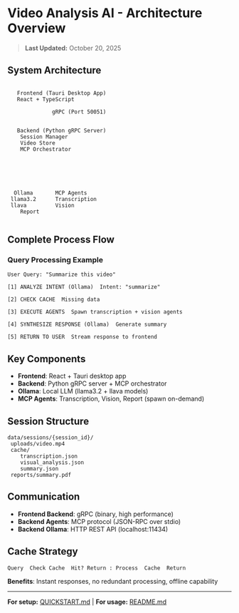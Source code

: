 ﻿# Video Analysis AI - Architecture Overview

> **Last Updated:** October 20, 2025

## System Architecture

```

   Frontend (Tauri Desktop App)          
   React + TypeScript                    

              gRPC (Port 50051)
             

   Backend (Python gRPC Server)          
    Session Manager                    
    Video Store                        
    MCP Orchestrator                   

             
      
                   
                   
  
  Ollama       MCP Agents      
 llama3.2      Transcription 
 llava         Vision        
    Report        
               
```

## Complete Process Flow

### Query Processing Example
```
User Query: "Summarize this video"
   
[1] ANALYZE INTENT (Ollama)  Intent: "summarize"
   
[2] CHECK CACHE  Missing data
   
[3] EXECUTE AGENTS  Spawn transcription + vision agents
   
[4] SYNTHESIZE RESPONSE (Ollama)  Generate summary
   
[5] RETURN TO USER  Stream response to frontend
```

## Key Components

- **Frontend**: React + Tauri desktop app
- **Backend**: Python gRPC server + MCP orchestrator  
- **Ollama**: Local LLM (llama3.2 + llava models)
- **MCP Agents**: Transcription, Vision, Report (spawn on-demand)

## Session Structure

```
data/sessions/{session_id}/
 uploads/video.mp4
 cache/
    transcription.json
    visual_analysis.json
    summary.json
 reports/summary.pdf
```

## Communication

- **Frontend  Backend**: gRPC (binary, high performance)
- **Backend  Agents**: MCP protocol (JSON-RPC over stdio)
- **Backend  Ollama**: HTTP REST API (localhost:11434)

## Cache Strategy

```
Query  Check Cache  Hit? Return : Process  Cache  Return
```

**Benefits**: Instant responses, no redundant processing, offline capability

---

**For setup:** [QUICKSTART.md](../QUICKSTART.md) | **For usage:** [README.md](../README.md)
